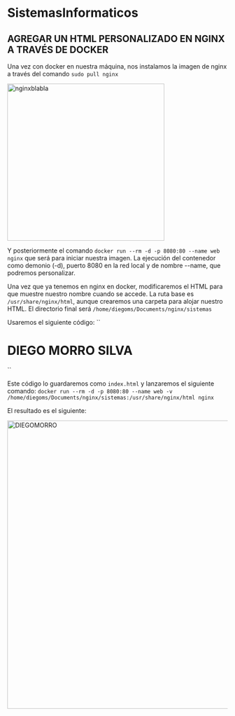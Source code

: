 # SistemasInformaticos

## AGREGAR UN HTML PERSONALIZADO EN NGINX A TRAVÉS DE DOCKER

Una vez con docker en nuestra máquina, nos instalamos la imagen de nginx a través del comando 
``sudo pull nginx``

<img width="359" alt="nginxblabla" src="https://user-images.githubusercontent.com/91744554/168890234-c037c722-24d5-41d7-ad14-c3fa22270aa5.png">

Y posteriormente el comando ``docker run --rm -d -p 8080:80 --name web nginx`` que será para iniciar nuestra imagen. La ejecución del contenedor como demonio (-d), puerto 8080 en la red local y de nombre --name, que podremos personalizar.

Una vez que ya tenemos en nginx en docker, modificaremos el HTML para que muestre nuestro nombre cuando se accede.
La ruta base es ``/usr/share/nginx/html``, aunque crearemos una carpeta para alojar nuestro HTML. El directorio final será
``/home/diegoms/Documents/nginx/sistemas``

Usaremos el siguiente código:
``
<!DOCTYPE html>
<html lang="en">
<head>
    <meta charset="UTF-8">
    <meta http-equiv="X-UA-Compatible" content="IE=edge">
    <meta name="viewport" content="width=device-width, initial-scale=1.0">
    <title>Actividad Sistemas</title>
</head>
<body>
    <h1>DIEGO MORRO SILVA</h1>
</body>
</html>
``

Este código lo guardaremos como ``index.html`` y lanzaremos el siguiente comando:
``docker run --rm -d -p 8080:80 --name web -v /home/diegoms/Documents/nginx/sistemas:/usr/share/nginx/html nginx``

El resultado es el siguiente:

<img width="659" alt="DIEGOMORRO" src="https://user-images.githubusercontent.com/91744554/168890903-de4978ff-ac61-4ca8-b4e2-3e2e3e655b11.png">


